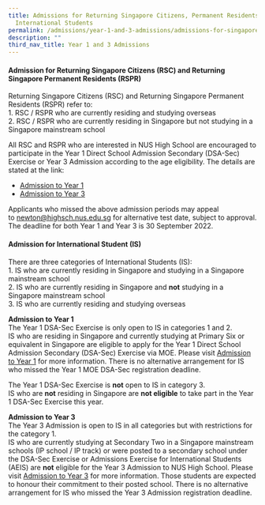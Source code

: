 ```yaml
---
title: Admissions for Returning Singapore Citizens, Permanent Residents and
  International Students
permalink: /admissions/year-1-and-3-admissions/admissions-for-singapore-citizen-pr-and-international-students/
description: ""
third_nav_title: Year 1 and 3 Admissions
---
```

#### **Admission for Returning Singapore Citizens (RSC) and Returning Singapore Permanent Residents (RSPR)**
Returning Singapore Citizens (RSC) and Returning Singapore Permanent Residents (RSPR) refer to:<br>
1\.  RSC / RSPR who are currently residing and studying overseas<br>
2\.  RSC / RSPR who are currently residing in Singapore but not studying in a Singapore mainstream school

All RSC and RSPR who are interested in NUS High School are encouraged to participate in the Year 1 Direct School Admission Secondary (DSA-Sec) Exercise or Year 3 Admission according to the age eligibility. The details are stated at the link:
*   [Admission to Year 1](https://staging.d1bl70m167uzkq.amplifyapp.com/admissions/year-1-and-3-admissions/year-1-admissions/)
*   [Admission to Year 3](https://staging.d1bl70m167uzkq.amplifyapp.com/admissions/year-1-and-3-admissions/year-3-admissions/)

Applicants who missed the above admission periods may appeal to [newton@highsch.nus.edu.sg](mailto:newton@highsch.nus.edu.sg) for alternative test date, subject to approval. The deadline for both Year 1 and Year 3 is 30 September 2022.

#### **Admission for International Student (IS)**
There are three categories of International Students (IS):<br>
1\.  IS who are currently residing in Singapore and studying in a Singapore mainstream school<br>
2\.  IS who are currently residing in Singapore and **not** studying in a Singapore mainstream school<br>
3\.  IS who are currently residing and studying overseas

**Admission to Year 1**<br>
The Year 1 DSA-Sec Exercise is only open to IS in categories 1 and 2.<br>IS who are residing in Singapore and currently studying at Primary Six or equivalent in Singapore are eligible to apply for the Year 1 Direct School Admission Secondary (DSA-Sec) Exercise via MOE. Please visit [Admission to Year 1](https://staging.d1bl70m167uzkq.amplifyapp.com/admissions/year-1-and-3-admissions/year-1-admissions/) for more information. There is no alternative arrangement for IS who missed the Year 1 MOE DSA-Sec registration deadline.

The Year 1 DSA-Sec Exercise is **not** open to IS in category 3.<br>
IS who are **not** residing in Singapore are **not eligible** to take part in the Year 1 DSA-Sec Exercise this year.

**Admission to Year 3**<br>
The Year 3 Admission is open to IS in all categories but with restrictions for the category 1.<br> 
IS who are currently studying at Secondary Two in a Singapore mainstream schools (IP school / IP track) or were posted to a secondary school under the DSA-Sec Exercise or Admissions Exercise for International Students (AEIS) are **not** eligible for the Year 3 Admission to NUS High School. Please visit [Admission to Year 3](https://staging.d1bl70m167uzkq.amplifyapp.com/admissions/year-1-and-3-admissions/year-3-admissions/) for more information. Those students are expected to honour their commitment to their posted school. There is no alternative arrangement for IS who missed the Year 3 Admission registration deadline.